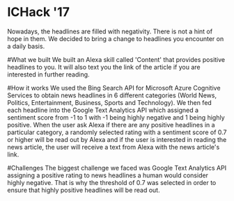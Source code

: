 # ICHack '17

Nowadays, the headlines are filled with negativity. There is not a hint of hope in them. We decided to bring a change to headlines you encounter on a daily basis.

#What we built
We built an Alexa skill called 'Content' that provides positive headlines to you. It will also text you the link of the article if you are interested in further reading.

#How it works
We used the Bing Search API for Microsoft Azure Cognitive Services to obtain news headlines in 6 different categories (World News, Politics, Entertainment, Business, Sports and Technology). We then fed each headline into the Google Text Analytics API which assigned a sentiment score from -1 to 1 with -1 being highly negative and 1 being highly positive. 
When the user ask Alexa if there are any positive headlines in a particular category, a randomly selected rating with a sentiment score of 0.7 or higher will be read out by Alexa and if the user is interested in reading the news article, the user will receive a text from Alexa with the news article's link.

#Challenges
The biggest challenge we faced was Google Text Analytics API assigning a positive rating to news headlines a human would consider highly negative. That is why the threshold of 0.7 was selected in order to ensure that highly positive headlines will be read out. 

